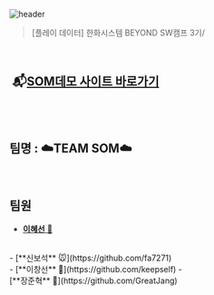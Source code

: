 ![header](https://capsule-render.vercel.app/api?type=shark&height=300&text=📬SOM📬&desc=%20%20Sound%20of%20mind&textBg=false&fontColor=FFFFFF&section=header&fontSize=70&fontAlign=50&fontAlignY=49&animation=fadeIn)

> [플레이 데이터] 한화시스템 BEYOND SW캠프 3기/ 

<br>

## &nbsp;📬[SOM데모 사이트 바로가기](https://www.naver.com)

<br><br>

## 팀명 : ☁️**TEAM SOM**☁️

<br>

## 팀원


- [**이혜선** 🐴](https://github.com/hyesunlee30)
<br>
- [**신보석** 🐭](https://github.com/fa7271)
<br>
- [**이창선** 🐷](https://github.com/keepself)
- <br>
[**장준혁** 🐰](https://github.com/GreatJang)

